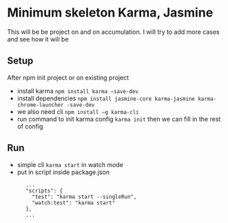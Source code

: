 # Minimum skeleton Karma, Jasmine   
This will be be project on and on accumulation. I will try to add more cases and see how it will be

## Setup
After npm init project or on existing project

* install karma `npm install karma –save-dev`
* install dependencies `npm install jasmine-core karma-jasmine karma-chrome-launcher -save-dev`
* we also need cli `npm install –g karma-cli`
* run command to init karma config `karma init` then we can fill in the rest of config


## Run

* simple cli `karma start` in watch mode 
* put in script inside package.json

```
      ...
      "scripts": {
        "test": "karma start --singleRun",
        "watch:test": "karma start"
      },
      ...
```
  